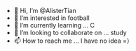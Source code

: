 - 👋 Hi, I’m @AlisterTian
- 👀 I’m interested in football
- 🌱 I’m currently learning ... C
- 💞️ I’m looking to collaborate on ... study
- 📫 How to reach me ... I have no idea =）

<!---
AlisterTian/AlisterTian is a ✨ special ✨ repository because its `README.md` (this file) appears on your GitHub profile.
You can click the Preview link to take a look at your changes.
--->
